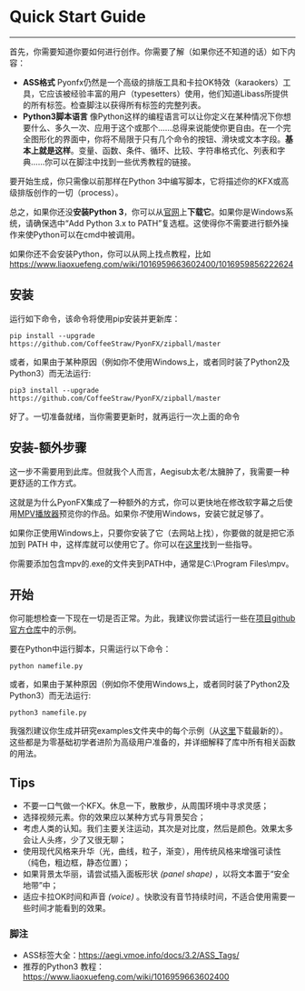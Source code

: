 
# Quick Start Guide

********************************


首先，你需要知道你要如何进行创作。你需要了解（如果你还不知道的话）如下内容：

 - **ASS格式** Pyonfx仍然是一个高级的排版工具和卡拉OK特效（karaokers）工具，它应该被经验丰富的用户（typesetters）使用，他们知道Libass所提供的所有标签。检查脚注以获得所有标签的完整列表。
 - **Python3脚本语言** 像Python这样的编程语言可以让你定义在某种情况下你想要什么、多久一次、应用于这个或那个……总得来说能使你更自由。在一个完全图形化的界面中，你将不局限于只有几个命令的按钮、滑块或文本字段。**基本上就是这样**。变量、函数、条件、循环、比较、字符串格式化、列表和字典……你可以在脚注中找到一些优秀教程的链接。

要开始生成，你只需像以前那样在Python 3中编写脚本，它将描述你的KFX或高级排版创作的一切（process）。

总之，如果你还没**安装Python 3**，你可以从[官网][1]上**下载它**。如果你是Windows系统，请确保选中“Add Python 3.x to PATH”复选框。这使得你不需要进行额外操作来使Python可以在cmd中被调用。

如果你还不会安装Python，你可以从网上找点教程，比如 https://www.liaoxuefeng.com/wiki/1016959663602400/1016959856222624

## 安装

运行如下命令，该命令将使用pip安装并更新库：
```
pip install --upgrade https://github.com/CoffeeStraw/PyonFX/zipball/master
```

或者，如果由于某种原因（例如你不使用Windows上，或者同时装了Python2及Python3）而无法运行:
```
pip3 install --upgrade https://github.com/CoffeeStraw/PyonFX/zipball/master
```
好了。一切准备就绪，当你需要更新时，就再运行一次上面的命令

## 安装-额外步骤

这一步不需要用到此库。但就我个人而言，Aegisub太老/太臃肿了，我需要一种更舒适的工作方式。

这就是为什么PyonFX集成了一种额外的方式，你可以更快地在修改软字幕之后使用[MPV播放器][2]预览你的作品。如果你*不*使用Windows，安装它就足够了。

如果你正使用Windows上，只要你安装了它（去网站上找），你要做的就是把它添加到 PATH 中，这样库就可以使用它了。你可以在[这里][3]找到一些指导。

你需要添加包含mpv的.exe的文件夹到PATH中，通常是C:\Program Files\mpv。

## 开始

你可能想检查一下现在一切是否正常。为此，我建议你尝试运行一些在[项目github官方仓库][4]中的示例。

要在Python中运行脚本，只需运行以下命令：
```
python namefile.py
```

或者，如果由于某种原因（例如你不使用Windows上，或者同时装了Python2及Python3）而无法运行:
```
python3 namefile.py
```

我强烈建议你生成并研究examples文件夹中的每个示例（从[这里][5]下载最新的）。这些都是为零基础初学者进阶为高级用户准备的，并详细解释了库中所有相关函数的用法。

## Tips

 - 不要一口气做一个KFX。休息一下，散散步，从周围环境中寻求灵感；
 - 选择视频元素。你的效果应以某种方式与背景契合；
 - 考虑人类的认知。我们主要关注运动，其次是对比度，然后是颜色。效果太多会让人头疼，少了又很无聊；
 - 使用现代风格来升华（光，曲线，粒子，渐变），用传统风格来增强可读性（纯色，粗边框，静态位置）；
 - 如果背景太华丽，请尝试插入面板形状 *(panel shape)* ，以将文本置于“安全地带”中；
 - 适应卡拉OK时间和声音 *(voice)* 。快歌没有音节持续时间，不适合使用需要一些时间才能看到的效果。

### 脚注

 - ASS标签大全：https://aegi.vmoe.info/docs/3.2/ASS_Tags/
 - 推荐的Python3 教程：https://www.liaoxuefeng.com/wiki/1016959663602400

  [1]: https://www.python.org/downloads/
  [2]: https://mpv.io/
  [3]: https://jingyan.baidu.com/article/8ebacdf02d3c2949f65cd5d0.html
  [4]: https://github.com/CoffeeStraw/PyonFX/tree/master/examples
  [5]: https://minhaskamal.github.io/DownGit/#/home?url=https://github.com/CoffeeStraw/PyonFX/tree/master/examples
  [5]: https://minhaskamal.github.io/DownGit/#/home?url=https://github.com/CoffeeStraw/PyonFX/tree/master/examples
